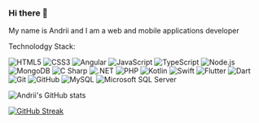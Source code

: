 ### Hi there 👋
My name is Andrii and I am a web and mobile applications developer 


Technolodgy Stack:

<p>
  <img alt="HTML5" src="https://img.shields.io/badge/HTML5-E34F26?logo=html5&logoColor=black&style=for-the-badge"/>
  <img alt="CSS3" src="https://img.shields.io/badge/CSS3-1572B6?logo=css3&logoColor=black&style=for-the-badge"/>
  <img alt="Angular" src="https://img.shields.io/badge/Angular-DD0031?logo=angular&logoColor=black&style=for-the-badge"/>
  <img alt="JavaScript" src="https://img.shields.io/badge/JavaScript-F7DF1E?logo=javascript&logoColor=black&style=for-the-badge"/>
  <img alt="TypeScript" src="https://img.shields.io/badge/TypeScript-3178C6?logo=typescript&logoColor=black&style=for-the-badge"/>
  <img alt="Node.js" src="https://img.shields.io/badge/Node.js-339933?logo=node.js&logoColor=black&style=for-the-badge"/>
  <img alt="MongoDB" src="https://img.shields.io/badge/MongoDB-47A248?logo=mongodb&logoColor=black&style=for-the-badge"/>
  <img alt="C Sharp" src="https://img.shields.io/badge/C Sharp-239120?logo=csharp&logoColor=black&style=for-the-badge"/>
  <img alt=".NET" src="https://img.shields.io/badge/.NET-512BD4?logo=.net&logoColor=black&style=for-the-badge"/>
  <img alt="PHP" src="https://img.shields.io/badge/php-777BB4?logo=php&logoColor=black&style=for-the-badge"/>
  <img alt="Kotlin" src="https://img.shields.io/badge/Kotlin-7F52FF?logo=kotlin&logoColor=black&style=for-the-badge"/>
  <img alt="Swift" src="https://img.shields.io/badge/Swift-F05138?logo=swift&logoColor=black&style=for-the-badge"/>
  <img alt="Flutter" src="https://img.shields.io/badge/Flutter-F05032?logo=flutter&logoColor=black&style=for-the-badge"/>
  <img alt="Dart" src="https://img.shields.io/badge/Dart-0175C2?logo=dart&logoColor=black&style=for-the-badge"/>
  <img alt="Git" src="https://img.shields.io/badge/Git-02569B?logo=git&logoColor=black&style=for-the-badge"/>
  <img alt="GitHub" src="https://img.shields.io/badge/GitHub-181717?logo=github&logoColor=white&style=for-the-badge"/>
  <img alt="MySQL" src="https://img.shields.io/badge/MySQL-4479A1?logo=mysql&logoColor=black&style=for-the-badge"/>
  <img alt="Microsoft SQL Server" src="https://img.shields.io/badge/Microsoft SQL Server-CC2927?logo=MicrosoftSQLServer&logoColor=black&style=for-the-badge"/>
 </p>


![Andrii's GitHub stats](https://github-readme-stats.vercel.app/api?username=andriiDemchenko21&show_icons=true&theme=radical)

[![GitHub Streak](https://github-readme-streak-stats.herokuapp.com/?user=andriiDemchenko21)](https://git.io/streak-stats)
<!--
**andriiDemchenko21/andriiDemchenko21** is a ✨ _special_ ✨ repository because its `README.md` (this file) appears on your GitHub profile.

Here are some ideas to get you started:

- 🔭 I’m currently working on ...
- 🌱 I’m currently learning ...
- 👯 I’m looking to collaborate on ...
- 🤔 I’m looking for help with ...
- 💬 Ask me about ...
- 📫 How to reach me: ...
- 😄 Pronouns: ...
- ⚡ Fun fact: ...
-->
